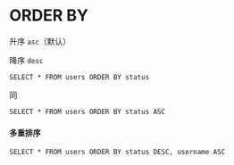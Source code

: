 # ORDER BY

升序 `asc`（默认）

降序 `desc`

`SELECT * FROM users ORDER BY status`

同

`SELECT * FROM users ORDER BY status ASC`



#### 多重排序

`SELECT * FROM users ORDER BY status DESC, username ASC`

